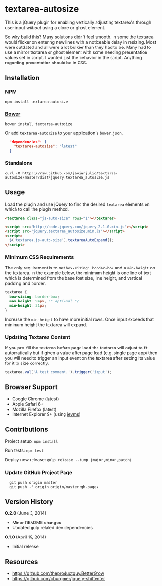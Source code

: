 # textarea-autosize

This is a jQuery plugin for enabling vertically adjusting textarea's through user input *without* using a clone or ghost element.

So why build this? Many solutions didn't feel smooth. In some the textarea would flicker on entering new lines with a noticeable delay in resizing. Most were outdated and all were a lot bulkier than they had to be. Many had to use a mirror textarea or ghost element with some needing presentation values set in script. I wanted just the behavior in the script. Anything regarding presentation should be in CSS.

## Installation

### NPM

```
npm install textarea-autosize
```

### [Bower](http://bower.io)

```
bower install textarea-autosize
```

Or add `textarea-autosize` to your application's `bower.json`.

```json
  "dependencies": {
    "textarea-autosize": "latest"
  }
```

### Standalone

```
curl -O https://raw.github.com/javierjulio/textarea-autosize/master/dist/jquery.textarea_autosize.js
```

## Usage

Load the plugin and use jQuery to find the desired `textarea` elements on which to call the plugin method.

```html
<textarea class="js-auto-size" rows="1"></textarea>

<script src="http://code.jquery.com/jquery-2.1.0.min.js"></script>
<script src="jquery.textarea_autosize.min.js"></script>
<script>
  $('textarea.js-auto-size').textareaAutoExpand();
</script>
```

### Minimum CSS Requirements

The only requirement is to set `box-sizing: border-box` and a `min-height` on the textarea. In the example below, the minimum height is one line of text which is determined from the base font size, line height, and vertical padding and border.

```css
textarea {
  box-sizing: border-box;
  max-height: 94px; /* optional */
  min-height: 31px;
}
```

Increase the `min-height` to have more initial rows. Once input exceeds that minimum height the textarea will expand.

### Updating Textarea Content

If you pre-fill the textarea before page load the textarea will adjust to fit automatically but if given a value after page load (e.g. single page app) then you will need to trigger an input event on the textarea after setting its value for it to size correctly.

```js
textarea.val('A test comment.').trigger('input');
```

## Browser Support

* Google Chrome (latest)
* Apple Safari 6+
* Mozilla Firefox (latest)
* Internet Explorer 9+ (using [ievms](https://github.com/xdissent/ievms))

## Contributions

Project setup: `npm install`

Run tests: `npm test`

Deploy new release: `gulp release --bump [major,minor,patch]`

### Update GitHub Project Page

      git push origin master
      git push -f origin origin/master:gh-pages

## Version History

**0.2.0** (June 3, 2014)

 * Minor README changes
 * Updated gulp related dev dependencies

**0.1.0** (April 19, 2014)

 * Initial release

## Resources

* https://github.com/theproductguy/BetterGrow
* https://github.com/cburgmer/jquery-shiftenter

